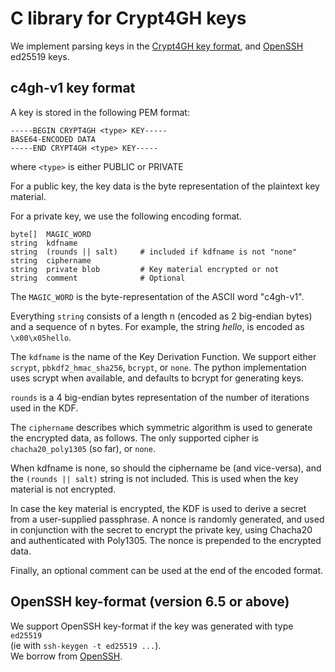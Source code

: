 # C library for Crypt4GH keys

We implement parsing keys in the [Crypt4GH key format](#c4gh-v1), and
[OpenSSH](https://github.com/openssh/openssh-portable) ed25519 keys.

## c4gh-v1 key format

A key is stored in the following PEM format:

    -----BEGIN CRYPT4GH <type> KEY-----
    BASE64-ENCODED DATA
    -----END CRYPT4GH <type> KEY-----

where `<type>` is either PUBLIC or PRIVATE

For a public key, the key data is the byte representation of the plaintext key material.

For a private key, we use the following encoding format.

	byte[]  MAGIC_WORD
	string  kdfname
	string  (rounds || salt)     # included if kdfname is not "none"
	string  ciphername
	string  private blob         # Key material encrypted or not
	string  comment              # Optional


The `MAGIC_WORD` is the byte-representation of the ASCII word "c4gh-v1".

Everything `string` consists of a length n (encoded as 2 big-endian bytes) and a sequence of n bytes.
For example, the string *hello*, is encoded as `\x00\x05hello`.

The `kdfname` is the name of the Key Derivation Function. We support either `scrypt`, `pbkdf2_hmac_sha256`, `bcrypt`, or `none`. The python implementation uses scrypt when available, and defaults to bcrypt for generating keys.

`rounds` is a 4 big-endian bytes representation of the number of iterations used in the KDF.

The `ciphername` describes which symmetric algorithm is used to generate the encrypted data, as follows.
The only supported cipher is `chacha20_poly1305` (so far), or `none`.

When kdfname is none, so should the ciphername be (and vice-versa), and the `(rounds || salt)` string is not included. This is used when the key material is not encrypted.

In case the key material is encrypted, the KDF is used to derive a secret from a user-supplied passphrase.
A nonce is randomly generated, and used in conjunction with the secret to encrypt the private key, using Chacha20 and authenticated with Poly1305. The nonce is prepended to the encrypted data.

Finally, an optional comment can be used at the end of the encoded format.

## OpenSSH key-format (version 6.5 or above)

We support OpenSSH key-format if the key was generated with type `ed25519`  
(ie with ``ssh-keygen -t ed25519 ...``).  
We borrow from [OpenSSH](https://github.com/openssh/openssh-portable).
